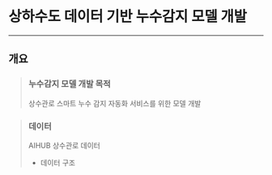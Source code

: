 # 상하수도 데이터 기반 누수감지 모델 개발

-------------------------------------------------------------------------------------------------------------------------

## 개요
> ### 누수감지 모델 개발 목적
> 상수관로 스마트 누수 감지 자동화 서비스를 위한 모델 개발

> ### 데이터
> AIHUB 상수관로 데이터
> - 데이터 구조
